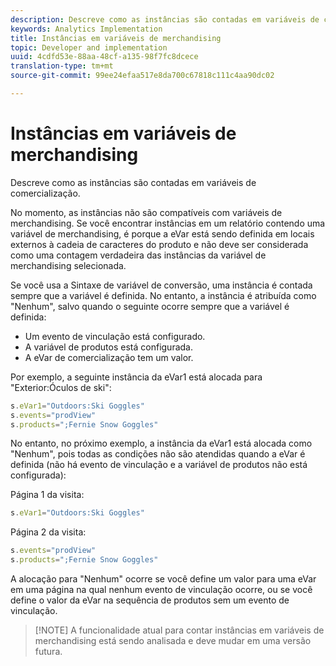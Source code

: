 ```yaml
---
description: Descreve como as instâncias são contadas em variáveis de comercialização.
keywords: Analytics Implementation
title: Instâncias em variáveis de merchandising
topic: Developer and implementation
uuid: 4cdfd53e-88aa-48cf-a135-98f7fc8dcece
translation-type: tm+mt
source-git-commit: 99ee24efaa517e8da700c67818c111c4aa90dc02

---
```



# Instâncias em variáveis de merchandising

Descreve como as instâncias são contadas em variáveis de comercialização.

No momento, as instâncias não são compatíveis com variáveis de merchandising. Se você encontrar instâncias em um relatório contendo uma variável de merchandising, é porque a eVar está sendo definida em locais externos à cadeia de caracteres do produto e não deve ser considerada como uma contagem verdadeira das instâncias da variável de merchandising selecionada.

Se você usa a Sintaxe de variável de conversão, uma instância é contada sempre que a variável é definida. No entanto, a instância é atribuída como "Nenhum", salvo quando o seguinte ocorre sempre que a variável é definida:

* Um evento de vinculação está configurado.
* A variável de produtos está configurada.
* A eVar de comercialização tem um valor.

Por exemplo, a seguinte instância da eVar1 está alocada para "Exterior:Óculos de ski":

```js
s.eVar1="Outdoors:Ski Goggles" 
s.events="prodView" 
s.products=";Fernie Snow Goggles"
```

No entanto, no próximo exemplo, a instância da eVar1 está alocada como "Nenhum", pois todas as condições não são atendidas quando a eVar é definida (não há evento de vinculação e a variável de produtos não está configurada):

Página 1 da visita:

```js
s.eVar1="Outdoors:Ski Goggles"
```

Página 2 da visita:

```js
s.events="prodView" 
s.products=";Fernie Snow Goggles"
```

A alocação para "Nenhum" ocorre se você define um valor para uma eVar em uma página na qual nenhum evento de vinculação ocorre, ou se você define o valor da eVar na sequência de produtos sem um evento de vinculação.

> [!NOTE] A funcionalidade atual para contar instâncias em variáveis de merchandising está sendo analisada e deve mudar em uma versão futura.

